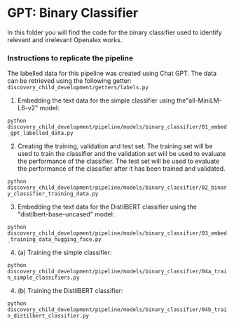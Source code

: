 # GPT: Binary Classifier

In this folder you will find the code for the binary classifier used to identify relevant and irrelevant Openalex works.

### Instructions to replicate the pipeline

The labelled data for this pipeline was created using Chat GPT. The data can be retrieved using the following getter:
`discovery_child_development/getters/labels.py`

1. Embedding the text data for the simple classifier using the"all-MiniLM-L6-v2" model:

`python discovery_child_development/pipeline/models/binary_classifier/01_embed_gpt_labelled_data.py`

2. Creating the training, validation and test set. The training set will be used to train the classifier and the validation set will be used to evaluate the performance of the classifier. The test set will be used to evaluate the performance of the classifier after it has been trained and validated.

`python discovery_child_development/pipeline/models/binary_classifier/02_binary_classifier_training_data.py`

3. Embedding the text data for the DistilBERT classifier using the "distilbert-base-uncased" model:

`python discovery_child_development/pipeline/models/binary_classifier/03_embed_training_data_hugging_face.py`

4. (a) Training the simple classifier:

`python discovery_child_development/pipeline/models/binary_classifier/04a_train_simple_classifiers.py`

4. (b) Training the DistilBERT classifier:

`python discovery_child_development/pipeline/models/binary_classifier/04b_train_distilbert_classifier.py`
